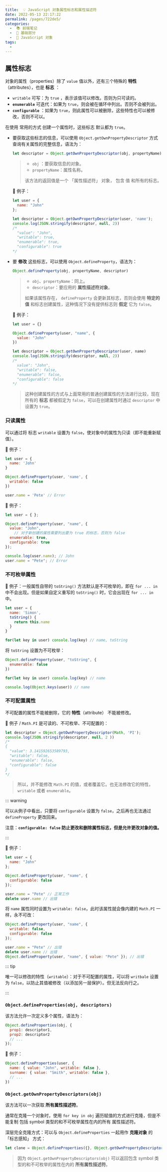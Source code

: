 ```yaml
---
title:  💡 JavaScript 对象属性标志和属性描述符
date: 2022-05-13 22:17:22
permalink: /pages/722de5/
categories:
  -  📚 前端笔记
  -  🚶 基础部分
  -  📒 JavaScript 对象
tags:
  - 
---
```

## 属性标志

对象的属性（properties）除了 `value` 值以外，还有三个特殊的 **特性**（attributes），也是 **标志** ：

+ `writable` 可写：为 `true` ，表示该值可以修改。否则为只可读的。
+ **`enumerable`** 可迭代：如果为 `true`，则会被在循环中列出。否则不会被列出。
+ **`configurable`** ：如果为 `true`，则此属性可以被删除，这些特性也可以被修改，否则不可以。

在使用 常用的方式 创建一个属性时，这些标志 默认都为 `true`。



+ 要获取这些标志的信息，可以使用 `Object.getOwnPropertyDescriptor` 方式查询有关属性的完整信息，语法为：

  ```js
  let descriptor = Object.getOwnPropertyDescriptor(obj, propertyName)
  ```

  > + `obj` ：要获取信息的对象。
  > + `propertyName`：属性名称。
  >
  > 该方法的返回值是一个 「属性描述符」 对象， 包含 值 和所有的标志。

  🌰 例子：

  ```js
  let user = {
    name: "John"
  };
  
  let descriptor = Object.getOwnPropertyDescriptor(user, 'name');
  console.log(JSON.stringify(descriptor, null, 2))
  /*
  	"value": "John",
    "writable": true,
    "enumerable": true,
    "configurable": true
  */
  ```

+ 要 **修改** 这些标志，可以使用 `Object.defineProperty`，语法为：

  ```js
  Object.defineProperty(obj, propertyName, descriptor)
  ```

  > + `obj`、`propertyName`：同上。
  > + `descriptor`：要应用的 **属性描述符对象**。
  >
  > 如果该属性存在，  `defineProperty` 会更新其标志，否则会使用 **特定的值** 和标志创建属性，这种情况下没有提供标志则 **假定** 它为 `false`。

  🌰 例子：
  ```js
  let user = {}
  
  Object.defineProperty(user, "name", {
    value: "John"
  })
  
  let descriptor = Object.getOwnPropertyDescriptor(user, name)
  console.log(JSON.stringify(descriptor, null, 2))
  /*
  	value": "John",
    "writable": false,
    "enumerable": false,
    "configurable": false
  */
  ```

  > 这种创建属性的方式与上面常用的普通创建属性的方法进行比较，现在所有的 **标志** 都被假定为 `false`，可以在创建属性时通过 `descriptor` 中设置为 `true`。



### 只读属性

可以通过将 标志 `writable` 设置为 `false`，使对象中的属性为只读（即不能重新赋值）。



🌰 例子：

```js
let user = {
  name: 'John'
}

Object.defineProperty(user, 'name', {
  writable: false
})

user.name = 'Pete' // Error
```



🌰 例子：
```js
let user = { };

Object.defineProperty(user, "name", {
  value: "John",
	// 对于新创建的属性需要列出要为 true 的标志，否则为 false
  enumerable: true,
  configurable: true
});

console.log(user.name); // John
user.name = "Pete"; // Error
```



### 不可枚举属性

🌰 例子：一般属性自带的 `toString()` 方法默认是不可枚举的，即在 `for ... in` 中不会出现。但是如果自定义重写的 `toString()` 时，它会出现在 `for ... in ` 中。

```js
let user = {
  name: 'Simon',
  toString() {
    return this.name
  }
}

for(let key in user) console.log(key) // name, toString
```

将 `toString` 设置为不可枚举：
```js
Object.defineProperty(user, "toString", {
  enumerable: false
})

for(let key in user) console.log(key) // name

console.log(Object.keys(user)) // name
```



### 不可配置属性

不可配置的属性不能被删除，它的 **特性**（attribute） 不能被修改。

🌰 例子 / `Math.PI` 是可读的、不可枚举、不可配置的：

```js
let descriptor = Object.getOwnPropertyDescriptor(Math, 'PI');
console.log(JSON.stringify(descriptor, null, 2 ))
/*
{
  "value": 3.141592653589793,
  "writable": false,
  "enumerable": false,
  "configurable": false
}
*/
```

> 所以，并不能修改 `Math.PI` 的值，或者覆盖它。也无法修改它的特性，`writable` 或者 `enumerable`。

::: warning

可以从例子中看出，只要将 `configurable` 设置为 `false`，之后再也无法通过 `defineProperty` 更改回来。

注意：**`configurable: false` 防止更改和删除属性标志，但是允许更改对象的值。**

:::

🌰 例子：
```js
let user = {
  name: "John"
};

Object.defineProperty(user, "name", {
  configurable: false
});

user.name = "Pete" // 正常工作
delete user.name // 出错
```

将 `name` 属性同时设置为 `writable: false`，此时该属性就会像内建的 `Math.PI` 一样，永不可改：

```js
Object.defineProperty(user, "name", {
  writable: false,
  configurable: false
});

user.name = "Pete" // 出错
delete user.name // 出错
Object.defineProperty(user, "name", { value: "Pete" }); // 出错
```

::: tip

唯一可以修改的特性（`writable`）：对于不可配置的属性，可以将 `writbale` 设置为 `false`，以防止其值被修改（以添加另一层保护）。但无法反向行之。

:::



### `Object.defineProperties(obj, descriptors)`

该方法允许一次定义多个属性，语法为：
```js
Object.defineProperties(obj, {
  prop1: descriptor1,
  prop2: descriptor2
  // ...
});
```



🌰 例子：

```js
Object.defineProperties(user, {
  name: { value: "John", writable: false },
  surname: { value: "Smith", writable: false },
  // ...
})
```



### `Object.getOwnPropertyDescriptors(obj)`

该方法可以一次获取 **所有属性描述符**。



通常在克隆一个对象时，使用 `for key in obj` 遍历赋值的方式进行克隆，但是不能复制 包括 symbol 类型的和不可枚举属性在内的所有 属性描述符。

深层完全克隆方式：可以与 `Object.defineProperties` 一起用作 **克隆对象** 的 「标志感知」 方式：

```js
let clone = Object.defineProperties({}, Object.getOwnPropertyDescriptors(obj));
```

> 因为 `Object.getOwnPropertyDescriptors(obj)` 可以返回包含 symbol 类型的和不可枚举的属性在内的 **所有属性描述符**。

